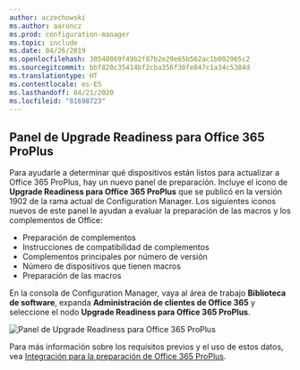 ```yaml
---
author: aczechowski
ms.author: aaroncz
ms.prod: configuration-manager
ms.topic: include
ms.date: 04/26/2019
ms.openlocfilehash: 30540869f49b2f87b2e29e65b562ac1b002965c2
ms.sourcegitcommit: bbf820c35414bf2cba356f30fe047c1a34c5384d
ms.translationtype: HT
ms.contentlocale: es-ES
ms.lasthandoff: 04/21/2020
ms.locfileid: "81698723"
---
```

## <a name="office-365-proplus-upgrade-readiness-dashboard"></a><a name="bkmk_o365"></a> Panel de Upgrade Readiness para Office 365 ProPlus

<!--4021125-->
Para ayudarle a determinar qué dispositivos están listos para actualizar a Office 365 ProPlus, hay un nuevo panel de preparación. Incluye el icono de **Upgrade Readiness para Office 365 ProPlus** que se publicó en la versión 1902 de la rama actual de Configuration Manager. Los siguientes iconos nuevos de este panel le ayudan a evaluar la preparación de las macros y los complementos de Office:

- Preparación de complementos
- Instrucciones de compatibilidad de complementos
- Complementos principales por número de versión
- Número de dispositivos que tienen macros
- Preparación de las macros

En la consola de Configuration Manager, vaya al área de trabajo **Biblioteca de software**, expanda **Administración de clientes de Office 365** y seleccione el nodo **Upgrade Readiness para Office 365 ProPlus**.

![Panel de Upgrade Readiness para Office 365 ProPlus](../../media/4021125-o365-dashboard.png)

Para más información sobre los requisitos previos y el uso de estos datos, vea [Integración para la preparación de Office 365 ProPlus](https://docs.microsoft.com/sccm/sum/deploy-use/office-365-dashboard#bkmk_o365_readiness).
